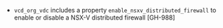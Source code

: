 * `vcd_org_vdc` includes a property `enable_nsxv_distributed_firewall` to enable or disable a NSX-V distributed firewall [GH-988]
